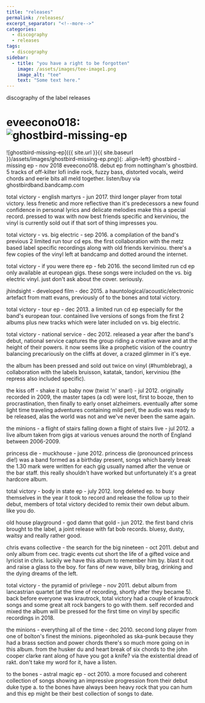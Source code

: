 ```yaml
---
title: "releases"
permalink: /releases/
excerpt_separator: "<!--more-->"
categories:
  - discography
  - releases
tags:
  - discography
sidebar:
  - title: "you have a right to be forgotten"
    image: /assets/images/tee-image1.png
    image_alt: "tee"
    text: "Some text here."
---
```


discography of the label releases

# eveecono018: ![ghostbird-missing-ep](imgages/ghostbird-missing-ep.png) 
![ghostbird-missing-ep]({{ site.url }}{{ site.baseurl }}/assets/images/ghostbird-missing-ep.png){: .align-left} ghostbird - missing ep - nov 2018 eveecono018. debut ep from nottingham's ghostbird. 5 tracks of off-kilter lofi indie rock, fuzzy bass, distorted vocals, weird chords and eerie bits all meld together. listen/buy via ghostbirdband.bandcamp.com

total victory - english martyrs - jun 2017. third longer player from total victory. less frenetic and more reflective than it's predecessors a new found confidence in personal lyrics and delicate melodies make this a special record. pressed to wax with now best friends specific and kerviniou, the vinyl is currently sold out if that sort of thing impresses you.

total victory - vs. big electric - sep 2016. a compilation of the band's previous 2 limited run tour cd eps. the first collaboration with the metz based label specific recordings along with old friends kerviniou. there's a few copies of the vinyl left at bandcamp and dotted around the internet.

total victory - if you were there ep - feb 2016. the second limited run cd ep only available at european gigs. these songs were included on the vs. big electric vinyl. just don't ask about the cover. seriously. 

jhindsight - developed film - dec 2015. a hauntological/acoustic/electronic artefact from matt evans, previously of to the bones and total victory.

total victory - tour ep - dec 2013. a limited run cd ep especially for the band's european tour. contained live versions of songs from the first 2 albums plus new tracks which were later included on vs. big electric.

total victory - national service - dec 2012. released a year after the band's debut, national service captures the group riding a creative wave and at the height of their powers. it now seems like a prophetic vision of the country balancing precariously on the cliffs at dover, a crazed glimmer in it's eye.

​the album has been pressed and sold out twice on vinyl (#humblebrag), a collaboration with the labels bruisson, katatak, tandori, kerviniou (the repress also included specific).

the kiss off - shake it up baby now (twist 'n' snarl) - jul 2012. originally recorded in 2009, the master tapes (a cd) were lost, first to booze, then to procrastination, then finally to early onset alzheimers. eventually after some light time traveling adventures containing mild peril, the audio was ready to be released, alas the world was not and we've never been the same again.

the minions - a flight of stairs falling down a flight of stairs live - jul 2012. a live album taken from gigs at various venues around the north of England between 2006-2009.

princess die - muckhouse - june 2012. princess die (pronounced princess die!) was a band formed as a birthday present, songs which barely break the 1.30 mark were written for each gig usually named after the venue or the bar staff. this really shouldn't have worked but unfortunately it's a great hardcore album.

total victory - body in state ep - july 2012. long deleted ep. to busy themselves in the year it took to record and release the follow up to their debut, members of total victory decided to remix their own debut album. like you do.​

old house playground - god damn that gold - jun 2012. the first band chris brought to the label, a joint release with fat bob records. bluesy, dusty, waitsy and really rather good. 

chris evans collective - the search for the big nineteen - oct 2011. debut and only album from cec. tragic events cut short the life of a gifted voice and lyricist in chris. luckily we have this album to remember him by. blast it out and raise a glass to the boy. for fans of new wave, billy brag, drinking and the dying dreams of the left. 

total victory - the pyramid of privilege - nov 2011. debut album from lancastrian quartet (at the time of recording, shortly after they became 5). back before everyone was krautrock, total victory had a couple of krautrock songs and some great alt rock bangers to go with them. self recorded and mixed the album will be pressed for the first time on vinyl by specific recordings in 2018. 

the minions - everything all of the time - dec 2010. second long player from one of bolton's finest the minions. pigeonholed as ska-punk because they had a brass section and power chords there's so much more going on in this album. from the husker du and heart break of six chords to the john cooper clarke rant along of have you got a knife? via the existential dread of rakt. don't take my word for it, have a listen.

to the bones - astral magic ep - oct 2010. a more focused and coherent collection of songs showing an impressive progression from their debut duke type a. to the bones have always been heavy rock that you can hum and this ep might be their best collection of songs to date. 

